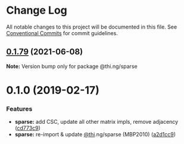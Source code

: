 # Change Log

All notable changes to this project will be documented in this file.
See [Conventional Commits](https://conventionalcommits.org) for commit guidelines.

## [0.1.79](https://github.com/thi-ng/umbrella/compare/@thi.ng/sparse@0.1.78...@thi.ng/sparse@0.1.79) (2021-06-08)

**Note:** Version bump only for package @thi.ng/sparse





# 0.1.0 (2019-02-17)

### Features

* **sparse:** add CSC, update all other matrix impls, remove adjacency ([cd773c9](https://github.com/thi-ng/umbrella/commit/cd773c9))
* **sparse:** re-import & update [@thi](https://github.com/thi).ng/sparse (MBP2010) ([a2d1cc9](https://github.com/thi-ng/umbrella/commit/a2d1cc9))
